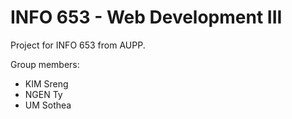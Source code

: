# INFO 653 - Web Development III
Project for INFO 653 from AUPP.

Group members:
- KIM Sreng
- NGEN Ty
- UM Sothea